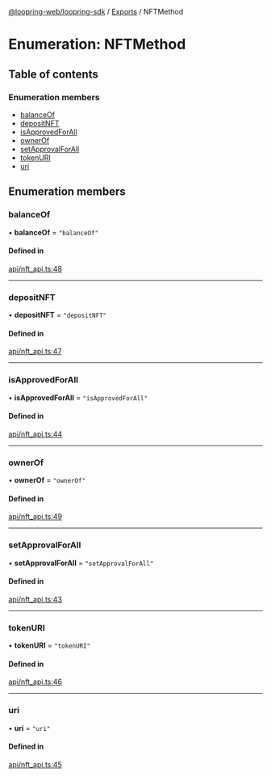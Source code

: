 [@loopring-web/loopring-sdk](../README.md) / [Exports](../modules.md) / NFTMethod

# Enumeration: NFTMethod

## Table of contents

### Enumeration members

- [balanceOf](NFTMethod.md#balanceof)
- [depositNFT](NFTMethod.md#depositnft)
- [isApprovedForAll](NFTMethod.md#isapprovedforall)
- [ownerOf](NFTMethod.md#ownerof)
- [setApprovalForAll](NFTMethod.md#setapprovalforall)
- [tokenURI](NFTMethod.md#tokenuri)
- [uri](NFTMethod.md#uri)

## Enumeration members

### balanceOf

• **balanceOf** = `"balanceOf"`

#### Defined in

[api/nft_api.ts:48](https://github.com/Loopring/loopring_sdk/blob/c031084/src/api/nft_api.ts#L48)

___

### depositNFT

• **depositNFT** = `"depositNFT"`

#### Defined in

[api/nft_api.ts:47](https://github.com/Loopring/loopring_sdk/blob/c031084/src/api/nft_api.ts#L47)

___

### isApprovedForAll

• **isApprovedForAll** = `"isApprovedForAll"`

#### Defined in

[api/nft_api.ts:44](https://github.com/Loopring/loopring_sdk/blob/c031084/src/api/nft_api.ts#L44)

___

### ownerOf

• **ownerOf** = `"ownerOf"`

#### Defined in

[api/nft_api.ts:49](https://github.com/Loopring/loopring_sdk/blob/c031084/src/api/nft_api.ts#L49)

___

### setApprovalForAll

• **setApprovalForAll** = `"setApprovalForAll"`

#### Defined in

[api/nft_api.ts:43](https://github.com/Loopring/loopring_sdk/blob/c031084/src/api/nft_api.ts#L43)

___

### tokenURI

• **tokenURI** = `"tokenURI"`

#### Defined in

[api/nft_api.ts:46](https://github.com/Loopring/loopring_sdk/blob/c031084/src/api/nft_api.ts#L46)

___

### uri

• **uri** = `"uri"`

#### Defined in

[api/nft_api.ts:45](https://github.com/Loopring/loopring_sdk/blob/c031084/src/api/nft_api.ts#L45)
